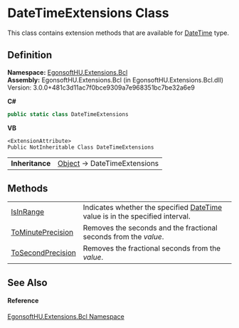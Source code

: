 # DateTimeExtensions Class


This class contains extension methods that are available for <a href="https://learn.microsoft.com/dotnet/api/system.datetime" target="_blank" rel="noopener noreferrer">DateTime</a> type.



## Definition
**Namespace:** <a href="N_EgonsoftHU_Extensions_Bcl.md">EgonsoftHU.Extensions.Bcl</a>  
**Assembly:** EgonsoftHU.Extensions.Bcl (in EgonsoftHU.Extensions.Bcl.dll) Version: 3.0.0+481c3d11ac7f0bce9309a7e968351bc7be32a6e9

**C#**
``` C#
public static class DateTimeExtensions
```
**VB**
``` VB
<ExtensionAttribute>
Public NotInheritable Class DateTimeExtensions
```

<table><tr><td><strong>Inheritance</strong></td><td><a href="https://learn.microsoft.com/dotnet/api/system.object" target="_blank" rel="noopener noreferrer">Object</a>  →  DateTimeExtensions</td></tr>
</table>



## Methods
<table>
<tr>
<td><a href="M_EgonsoftHU_Extensions_Bcl_DateTimeExtensions_IsInRange.md">IsInRange</a></td>
<td>Indicates whether the specified <a href="https://learn.microsoft.com/dotnet/api/system.datetime" target="_blank" rel="noopener noreferrer">DateTime</a> value is in the specified interval.</td></tr>
<tr>
<td><a href="M_EgonsoftHU_Extensions_Bcl_DateTimeExtensions_ToMinutePrecision.md">ToMinutePrecision</a></td>
<td>Removes the seconds and the fractional seconds from the <em>value</em>.</td></tr>
<tr>
<td><a href="M_EgonsoftHU_Extensions_Bcl_DateTimeExtensions_ToSecondPrecision.md">ToSecondPrecision</a></td>
<td>Removes the fractional seconds from the <em>value</em>.</td></tr>
</table>

## See Also


#### Reference
<a href="N_EgonsoftHU_Extensions_Bcl.md">EgonsoftHU.Extensions.Bcl Namespace</a>  
